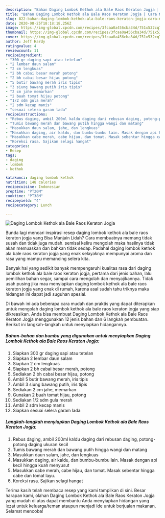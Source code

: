 ```yaml
---
description: "Bahan Daging Lombok Kethok ala Bale Raos Keraton Jogja | Cara Membuat Daging Lombok Kethok ala Bale Raos Keraton Jogja Yang Enak Dan Mudah"
title: "Bahan Daging Lombok Kethok ala Bale Raos Keraton Jogja | Cara Membuat Daging Lombok Kethok ala Bale Raos Keraton Jogja Yang Enak Dan Mudah"
slug: 822-bahan-daging-lombok-kethok-ala-bale-raos-keraton-jogja-cara-membuat-daging-lombok-kethok-ala-bale-raos-keraton-jogja-yang-enak-dan-mudah
date: 2020-08-25T18:18:18.256Z
image: https://img-global.cpcdn.com/recipes/3fcaa0a456cba34d/751x532cq70/daging-lombok-kethok-ala-bale-raos-keraton-jogja-foto-resep-utama.jpg
thumbnail: https://img-global.cpcdn.com/recipes/3fcaa0a456cba34d/751x532cq70/daging-lombok-kethok-ala-bale-raos-keraton-jogja-foto-resep-utama.jpg
cover: https://img-global.cpcdn.com/recipes/3fcaa0a456cba34d/751x532cq70/daging-lombok-kethok-ala-bale-raos-keraton-jogja-foto-resep-utama.jpg
author: Jeff Hardy
ratingvalue: 4
reviewcount: 11
recipeingredient:
- "300 gr daging sapi atau tetelan"
- "2 lembar daun salam"
- "2 cm lengkuas"
- "2 bh cabai besar merah potong"
- "2 bh cabai besar hijau potong"
- "5 butir bawang merah iris tipis"
- "3 siung bawang putih iris tipis"
- "2 cm jahe memarkan"
- "2 buah tomat hijau potong"
- "1/2 sdm gula merah"
- "2 sdm kecap manis"
- "sesuai selera garam lada"
recipeinstructions:
- "Rebus daging, ambil 200ml kaldu daging dari rebusan daging, potong-potong daging ukuran kecil"
- "Tumis bawang merah dan bawang putih hingga wangi dan matang"
- "Masukkan daun salam, jahe, dan lengkuas"
- "Masukkan daging, air kaldu, dan bumbu-bumbu lain. Masak dengan api kecil hingga kuah menyusut"
- "Masukkan cabe merah, cabe hijau, dan tomat. Masak sebentar hingga cabe dan tomat layu."
- "Koreksi rasa. Sajikan selagi hangat"
categories:
- Resep
tags:
- daging
- lombok
- kethok

katakunci: daging lombok kethok 
nutrition: 148 calories
recipecuisine: Indonesian
preptime: "PT20M"
cooktime: "PT38M"
recipeyield: "4"
recipecategory: Lunch

---
```



![Daging Lombok Kethok ala Bale Raos Keraton Jogja](https://img-global.cpcdn.com/recipes/3fcaa0a456cba34d/751x532cq70/daging-lombok-kethok-ala-bale-raos-keraton-jogja-foto-resep-utama.jpg)

Bunda lagi mencari inspirasi resep daging lombok kethok ala bale raos keraton jogja yang Bisa Manjain Lidah? Cara membuatnya memang tidak susah dan tidak juga mudah. semisal keliru mengolah maka hasilnya tidak akan memuaskan dan bahkan tidak sedap. Padahal daging lombok kethok ala bale raos keraton jogja yang enak selayaknya mempunyai aroma dan rasa yang mampu memancing selera kita.

Banyak hal yang sedikit banyak mempengaruhi kualitas rasa dari daging lombok kethok ala bale raos keraton jogja, pertama dari jenis bahan, lalu pemilihan bahan segar, sampai cara mengolah dan menyajikannya. Tidak usah pusing jika mau menyiapkan daging lombok kethok ala bale raos keraton jogja yang enak di rumah, karena asal sudah tahu triknya maka hidangan ini dapat jadi suguhan spesial.




Di bawah ini ada beberapa cara mudah dan praktis yang dapat diterapkan untuk mengolah daging lombok kethok ala bale raos keraton jogja yang siap dikreasikan. Anda bisa membuat Daging Lombok Kethok ala Bale Raos Keraton Jogja menggunakan 12 jenis bahan dan 6 langkah pembuatan. Berikut ini langkah-langkah untuk menyiapkan hidangannya.

<!--inarticleads1-->

##### Bahan-bahan dan bumbu yang digunakan untuk menyiapkan Daging Lombok Kethok ala Bale Raos Keraton Jogja:

1. Siapkan 300 gr daging sapi atau tetelan
1. Siapkan 2 lembar daun salam
1. Siapkan 2 cm lengkuas
1. Siapkan 2 bh cabai besar merah, potong
1. Sediakan 2 bh cabai besar hijau, potong
1. Ambil 5 butir bawang merah, iris tipis
1. Ambil 3 siung bawang putih, iris tipis
1. Sediakan 2 cm jahe, memarkan
1. Gunakan 2 buah tomat hijau, potong
1. Sediakan 1/2 sdm gula merah
1. Ambil 2 sdm kecap manis
1. Siapkan sesuai selera garam lada




<!--inarticleads2-->

##### Langkah-langkah menyiapkan Daging Lombok Kethok ala Bale Raos Keraton Jogja:

1. Rebus daging, ambil 200ml kaldu daging dari rebusan daging, potong-potong daging ukuran kecil
1. Tumis bawang merah dan bawang putih hingga wangi dan matang
1. Masukkan daun salam, jahe, dan lengkuas
1. Masukkan daging, air kaldu, dan bumbu-bumbu lain. Masak dengan api kecil hingga kuah menyusut
1. Masukkan cabe merah, cabe hijau, dan tomat. Masak sebentar hingga cabe dan tomat layu.
1. Koreksi rasa. Sajikan selagi hangat




Terima kasih telah membaca resep yang kami tampilkan di sini. Besar harapan kami, olahan Daging Lombok Kethok ala Bale Raos Keraton Jogja yang mudah di atas dapat membantu Anda menyiapkan hidangan yang lezat untuk keluarga/teman ataupun menjadi ide untuk berjualan makanan. Selamat mencoba!
